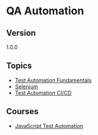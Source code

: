 # QA Automation

## Version

1.0.0

## Topics

* [Test Automation Fundamentals](../topics/test-automation-fundamentals/readme.md)
* [Selenium](../topics/test-automation-selenium/readme.md)
* [Test Automation CI/CD](../topics/test-automation-ci-cd/readme.md)

## Courses

* [JavaScript Test Automation](../courses/js-test-automation.md)
